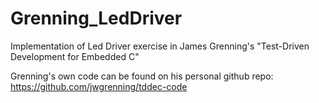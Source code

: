 # Grenning_LedDriver
Implementation of Led Driver exercise in James Grenning's "Test-Driven Development for Embedded C"

Grenning's own code can be found on his personal github repo: https://github.com/jwgrenning/tddec-code
